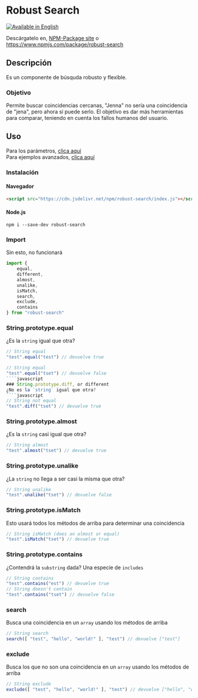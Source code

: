 # Robust Search #
[![Available in English](https://img.shields.io/badge/lang-en-blue.svg)](/doc/en/)

Descárgatelo en, [NPM-Package site](https://www.npmjs.com/package/robust-search) o https://www.npmjs.com/package/robust-search

## Descripción
Es un componente de búsquda robusto y flexible.
### Objetivo
Permite buscar coincidencias cercanas, "Jenna" no sería una coincidencia de "jena", pero ahora sí puede serlo.
El objetivo es dar más herramientas para comparar, teniendo en cuenta los fallos humanos del usuario.

## Uso
Para los parámetros, [clica aquí](/doc/es/parameters.md)
<br />
Para ejemplos avanzados, [clica aquí](/doc/es/advanced.md)

### Instalación
#### Navegador
```html
<script src="https://cdn.jsdelivr.net/npm/robust-search/index.js"></script>
```

#### Node.js
```shell
npm i --save-dev robust-search
```

### Import
Sin esto, no funcionará
````javascript
import {
    equal,
    different,
    almost,
    unalike,
    isMatch,
    search,
    exclude,
    contains
} from "robust-search"
````
### String.prototype.equal
¿Es la `string` igual que otra?
````javascript
// String equal
"test".equal("test") // devuelve true

// String equal
"test".equal("tset") // devuelve false
````javascript
### String.prototype.diff, or different
¿No es la `string` igual que otra?
````javascript
// String not equal
"test".diff("tset") // devuelve true
````
### String.prototype.almost
¿Es la `string` casi igual que otra?
````javascript
// String almost
"test".almost("tset") // devuelve true
````
### String.prototype.unalike
¿La `string` no llega a ser casi la misma que otra?
````javascript
// String unalike
"test".unalike("tset") // devuelve false
````
### String.prototype.isMatch
Esto usará todos los métodos de arriba para determinar una coincidencia
````javascript
// String isMatch (does an almost or equal)
"test".isMatch("tset") // devuelve true
````
### String.prototype.contains
¿Contendrá la `substring` dada? Una especie de `includes`
````javascript
// String contains
"test".contains("est") // devuelve true
// String doesn't contain
"test".contains("tset") // devuelve false
````
### search
Busca una coincidencia en un `array` usando los métodos de arriba
````javascript
// String search
search([ "test", "hello", "world!" ], "test") // devuelve ["test"]
````
### exclude
Busca los que no son una coincidencia en un `array` usando los métodos de arriba
````javascript
// String exclude
exclude([ "test", "hello", "world!" ], "test") // devuelve ["hello", "world!"]
````